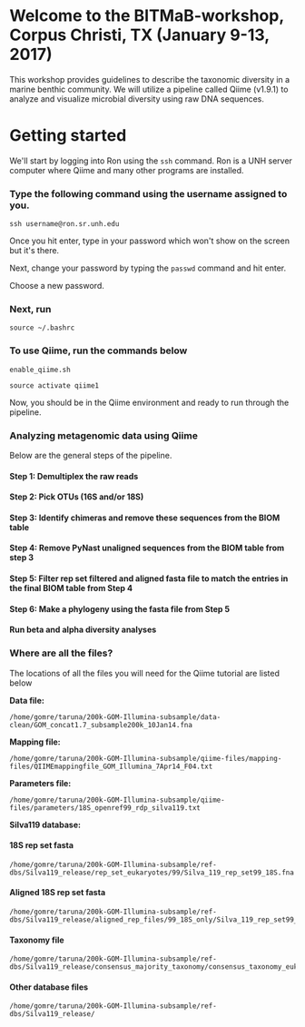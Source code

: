 # Welcome to the BITMaB-workshop, Corpus Christi, TX (January 9-13, 2017)

This workshop provides guidelines to describe the taxonomic diversity in a marine benthic community. We will utilize a pipeline called Qiime (v1.9.1) to analyze and visualize microbial diversity using raw DNA sequences.

# Getting started
We'll start by logging into Ron using the `ssh` command. Ron is a UNH server computer where Qiime and many other programs are installed. 

### Type the following command using the username assigned to you.

```
ssh username@ron.sr.unh.edu
```
Once you hit enter, type in your password which won't show on the screen but it's there. 

Next, change your password by typing the `passwd` command and hit enter. 

Choose a new password.

### Next, run

```
source ~/.bashrc
```

### To use Qiime, run the commands below

```
enable_qiime.sh
```
```
source activate qiime1
```

Now, you should be in the Qiime environment and ready to run through the pipeline. 


### Analyzing metagenomic data using Qiime

Below are the general steps of the pipeline.

#### Step 1: Demultiplex the raw reads
#### Step 2: Pick OTUs (16S and/or 18S)
#### Step 3: Identify chimeras and remove these sequences from the BIOM table
#### Step 4: Remove PyNast unaligned sequences from the BIOM table from step 3
#### Step 5: Filter rep set filtered and aligned fasta file to match the entries in the final BIOM table from Step 4
#### Step 6: Make a phylogeny using the fasta file from Step 5 
#### Run beta and alpha diversity analyses 


### Where are all the files?
The locations of all the files you will need for the Qiime tutorial are listed below

**Data file:** 

```
/home/gomre/taruna/200k-GOM-Illumina-subsample/data-clean/GOM_concat1.7_subsample200k_10Jan14.fna
```

**Mapping file:**

```
/home/gomre/taruna/200k-GOM-Illumina-subsample/qiime-files/mapping-files/QIIMEmappingfile_GOM_Illumina_7Apr14_F04.txt
```
**Parameters file:**

```
/home/gomre/taruna/200k-GOM-Illumina-subsample/qiime-files/parameters/18S_openref99_rdp_silva119.txt
```

**Silva119 database:**

#### 18S rep set fasta

```
/home/gomre/taruna/200k-GOM-Illumina-subsample/ref-dbs/Silva119_release/rep_set_eukaryotes/99/Silva_119_rep_set99_18S.fna
```

#### Aligned 18S rep set fasta

```
/home/gomre/taruna/200k-GOM-Illumina-subsample/ref-dbs/Silva119_release/aligned_rep_files/99_18S_only/Silva_119_rep_set99_aligned_18S_only.fna
```

#### Taxonomy file

```
/home/gomre/taruna/200k-GOM-Illumina-subsample/ref-dbs/Silva119_release/consensus_majority_taxonomy/consensus_taxonomy_eukaryotes/99/taxonomy_99_7_levels_consensus.txt
```
#### Other database files 

```
/home/gomre/taruna/200k-GOM-Illumina-subsample/ref-dbs/Silva119_release/
```